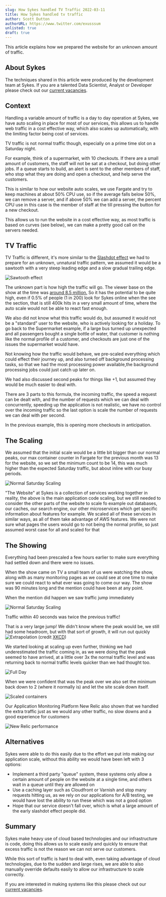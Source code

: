 ```yaml
---
slug: How Sykes handled TV Traffic 2022-03-11
title: How Sykes handled tv traffic
author: Scott Dutton
authorURL: https://www.twitter.com/exusssum
unlisted: true
draft: true
---
```


This article explains how we prepared the website for an unknown amount of traffic.

## About Sykes

The techniques shared in this article were produced by the development team at Sykes. If you are a talented Data Scientist, Analyst or Developer please check out our [current vacancies](https://www.sykescottages.co.uk/careers/).

<!--truncate-->

## Context

Handling a variable amount of traffic is a day to day operation at Sykes, we have auto scaling
in place for most of our services, this allows us to handle web traffic in a cost effective way,
which also scales up automatically, with the limiting factor being cost of services.

TV traffic is not normal traffic though, especially on a prime time slot on a Saturday night. 

For example, think of a supermarket, with 10 checkouts. If there are a small amount of customers, the staff
will not be sat at a checkout, but doing other jobs. If a queue starts to build, an alert is sent to
the other members of staff, who stop what they are doing and open a checkout, and help serve the customers.

This is similar to how our website auto scales, we use Fargate and try to keep machines at about 50% CPU use,
so if the average falls below 50%, we can remove a server, and if above 50% we can add a server, the percent CPU
use in this case is the member of staff at the till pressing the button for a new checkout.

This allows us to run the website in a cost effective way, as most traffic is based on curves (see below),
we can make a pretty good call on the servers needed.

## TV Traffic

TV Traffic is different, it's more similar to the [Slashdot effect](https://en.wikipedia.org/wiki/Slashdot_effect)
we had to prepare for an unknown, unnatural traffic pattern, we assumed it would be a sawtooth with a very steep leading
edge and a slow gradual trailing edge.

![Sawtooth effect](/img/postimages/tv-effect/sawtooth.png)

The unknown part is how high the traffic will go. The viewer base on the show at the time was [around 8.5 million.](https://en.wikipedia.org/wiki/List_of_Ant_%26_Dec%27s_Saturday_Night_Takeaway_episodes#Series_17_(2021))
So it has the potential to be quite high, even if 0.5% of people (1 in 200) look for Sykes online when the see the section,
that is still 400k hits in a very small amount of time, where the auto scale would not be able to react fast enough.

We also did not know what this traffic would do, but assumed it would not be a "standard" user to the website, who is actively
looking for a holiday. To go back to the Supermarket example, if a large bus turned up unexpected and all passengers bought a single bottle of
water, that customer is nothing like the normal profile of a customer, and checkouts are just one of the issues the supermarket would have.

Not knowing how the traffic would behave, we pre-scaled everything which could effect their journey up, and also turned off
background processing tasks, so that we had the most processing power available,the background processing jobs could
just catch up later on.

We had also discussed second peaks for things like +1, but assumed they would be much easier to deal with.

There are 3 parts to this formula, the incoming traffic, the speed a request can be dealt with, and the number of requests
which we can deal with concurrently, speeding up the application is not realistic, we have no control over the incoming traffic
so the last option is scale the number of requests we can deal with per second.

In the previous example, this is opening more checkouts in anticipation.

## The Scaling

We assumed that the initial scale would be a little bit bigger than our normal peaks, our max container counter in Fargate for the previous month was 13 for
the website, so we set the minimum count to be 14, this was much higher than the expected Saturday traffic, but about inline with our busy periods.

![Normal Saturday Scaling](/img/postimages/tv-effect/normalsaturday.png)


"The Website" at Sykes is a collection of services working together in reality, the above is the main application code scaling,
but we still needed to consider the other parts of the website to scale fo example out databases, our caches, our search
engine, our other microservices which get specific information about features for example.
We scaled all of these services in similar ways, as all of them take advantage of AWS features.
We were not sure what pages the users would go to not being the normal profile, so just assumed worst case for all and scaled for that
 

## The Showing

Everything had been prescaled a few hours earlier to make sure everything had settled down and there were no issues.

When the show came on TV a small team of us were watching the show, along with as many monitoring pages as we could see at one time
to make sure we could react to what ever was going to come our way. The show was 90 minutes long
and the mention could have been at any point.

When the mention did happen we saw traffic jump immediately

![Normal Saturday Scaling](/img/postimages/tv-effect/startoftraffic.png)

Traffic within 40 seconds was twice the previous traffic!

That is a very large jump! We didn't know where the peak would be, we still had some headroom, but with that sort of growth,
it will run out quickly 
![Extrapolation](https://imgs.xkcd.com/comics/extrapolating.png)
(credit [XKCD](https://xkcd.com/605/))

We started looking at scaling up even further, thinking we had underestimated the traffic coming in,
as we were doing that the peak seemed to have arrived, at a little over 3x the normal traffic level and was returning back
to normal traffic levels quicker than we had thought too.

![Full Day](/img/postimages/tv-effect/fullday.png)

When we were confident that was the peak over we also set the minimum back down to 2 (where it normally is) and let the site scale
down itself.

![Scaled containers](/img/postimages/tv-effect/scaledcontainers.png)


Our Application Monitoring Platform New Relic also shown that we handled the extra traffic just as we would any other traffic, no slow
downs and a good experience for customers

![New Relic performance](/img/postimages/tv-effect/newrelic.png)

## Alternatives

Sykes were able to do this easily due to the effort we put into making our application scale, without this ability
we would have been left with 3 options:

- Implement a third party "queue" system, these systems only allow a certain amount of people on the website at a single time, and others wait in a queue until they are allowed on
- Use a caching layer such as Cloudfront or Varnish and stop many requests hitting us, as we rely on our applications for A/B testing, we would have lost the ability to run these which was not a good option
- Hope that our service doesn't fall over, which is what a large amount of the early slashdot effect people did.


## Summary

Sykes make heavy use of cloud based technologies and our infrastructure is code, doing this allows us to scale easily and quickly
to ensure that excess traffic is not the reason we can not serve our customers.

While this sort of traffic is hard to deal with, even taking advantage of cloud technologies, due to the sudden and large rises, we are able to also manually override
defaults easily to allow our infrastructure to scale correctly.


If you are interested in making systems like this please check out our [current vacancies](https://careers.sykescottages.co.uk).



